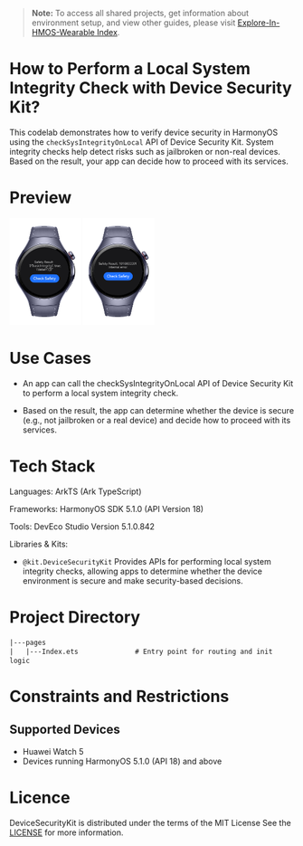 > **Note:** To access all shared projects, get information about environment setup, and view other guides, please visit [Explore-In-HMOS-Wearable Index](https://github.com/Explore-In-HMOS-Wearable/hmos-index).

# How to Perform a Local System Integrity Check with Device Security Kit?
This codelab demonstrates how to verify device security in HarmonyOS using the `checkSysIntegrityOnLocal` API of Device Security Kit.
System integrity checks help detect risks such as jailbroken or non-real devices. Based on the result, your app can decide how to proceed with its services.

# Preview

<div>
    <img src="./screenshots/output1.png" width="25%" />
    <img src="./screenshots/output2.png" width="25%" />
</div>

# Use Cases
- An app can call the checkSysIntegrityOnLocal API of Device Security Kit to perform a local system integrity check.

- Based on the result, the app can determine whether the device is secure (e.g., not jailbroken or a real device) and decide how to proceed with its services.

# Tech Stack
Languages: ArkTS (Ark TypeScript)

Frameworks: HarmonyOS SDK 5.1.0 (API Version 18)

Tools: DevEco Studio Version 5.1.0.842

Libraries & Kits:

- `@kit.DeviceSecurityKit` Provides APIs for performing local system integrity checks, allowing apps to determine whether the device environment is secure and make security-based decisions.

# Project Directory
```
|---pages
|   |---Index.ets              # Entry point for routing and init logic
```

# Constraints and Restrictions

## Supported Devices

- Huawei Watch 5
- Devices running HarmonyOS 5.1.0 (API 18) and above

# Licence

DeviceSecurityKit is distributed under the terms of the MIT License
See the [LICENSE](./LICENSE) for more information.